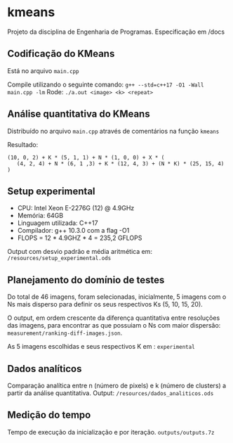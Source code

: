 # kmeans

Projeto da disciplina de Engenharia de Programas. Especificação em /docs

## Codificação do KMeans

Está no arquivo `main.cpp`

Compile utilizando o seguinte comando: `g++ --std=c++17 -O1 -Wall main.cpp -lm`
Rode: `./a.out <image> <k> <repeat>`

## Análise quantitativa do KMeans

Distribuído no arquivo `main.cpp` através de comentários na função `kmeans`

Resultado:

```
(10, 0, 2) + K * (5, 1, 1) + N * (1, 0, 0) + X * (
   (4, 2, 4) + N * (6, 1 ,3) + K * (12, 4, 3) + (N * K) * (25, 15, 4)
)
```

## Setup experimental

- CPU: Intel Xeon E-2276G (12) @ 4.9GHz
- Memória: 64GB
- Linguagem utilizada: C++17
- Compilador: g++ 10.3.0 com a flag -O1
- FLOPS = 12 * 4.9GHZ * 4 = 235,2 GFLOPS

Output com desvio padrão e média aritmética em: `/resources/setup_experimental.ods`

## Planejamento do domínio de testes
Do total de 46 imagens, foram selecionadas, inicialmente, 5 imagens com o Ns mais disperso para definir os seus respectivos Ks (5, 10, 15, 20). 

O output, em ordem crescente da diferença quantitativa entre resoluções das imagens, para encontrar as que possuiam o Ns com maior dispersão: `measurement/ranking-diff-images.json`.

As 5 imagens escolhidas e seus respectivos K em : `experimental`

## Dados analíticos

Comparação analítica entre n (número de pixels) e k (número de clusters) a partir da análise quantitativa.
Output: `/resources/dados_analiticos.ods`

## Medição do tempo
Tempo de execução da inicialização e por iteração. `outputs/outputs.7z`

